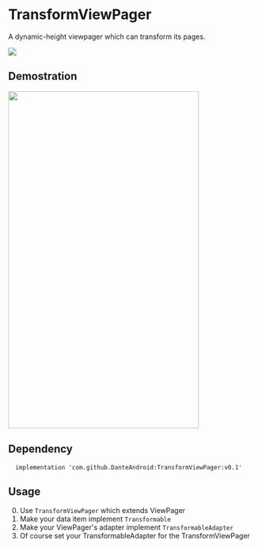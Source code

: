 # TransformViewPager
A dynamic-height viewpager which can transform its pages.

[![](https://jitpack.io/v/DanteAndroid/TransformViewPager.svg)](https://jitpack.io/#DanteAndroid/TransformViewPager)

## Demostration

<img src="/demo.gif" width="385" height="680" />

## Dependency
```
  implementation 'com.github.DanteAndroid:TransformViewPager:v0.1'
```

## Usage
0. Use `TransformViewPager` which extends ViewPager
1. Make your data item implement `Transformable`
2. Make your ViewPager's adapter implement `TransformableAdapter`
3. Of course set your TransformableAdapter for the TransformViewPager
